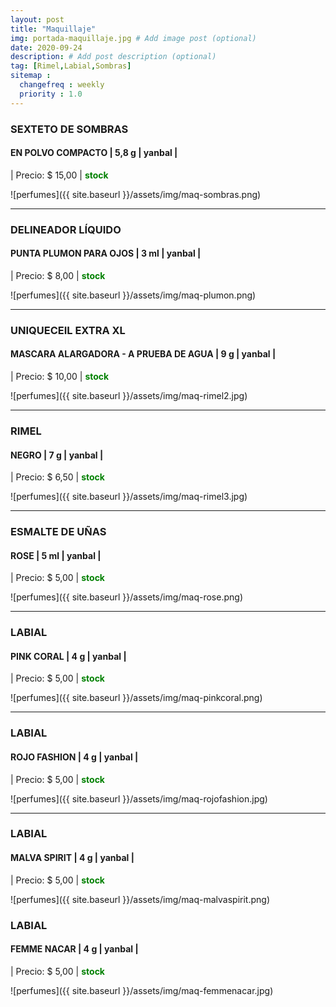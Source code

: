 ```yaml
---
layout: post
title: "Maquillaje"
img: portada-maquillaje.jpg # Add image post (optional)
date: 2020-09-24
description: # Add post description (optional)
tag: [Rimel,Labial,Sombras]
sitemap :
  changefreq : weekly
  priority : 1.0
---
```

### SEXTETO DE SOMBRAS
#### EN POLVO COMPACTO | 5,8 g | yanbal  |
| Precio: $ 15,00  | <b style='color:green'> stock </b>

![perfumes]({{ site.baseurl }}/assets/img/maq-sombras.png)
* * *
### DELINEADOR LÍQUIDO
#### PUNTA PLUMON PARA OJOS  | 3 ml | yanbal  |
| Precio: $ 8,00   | <b style='color:green'> stock </b>

![perfumes]({{ site.baseurl }}/assets/img/maq-plumon.png)
* * *
### UNIQUECEIL EXTRA XL
#### MASCARA ALARGADORA - A PRUEBA DE AGUA  | 9 g | yanbal  |
| Precio: $  10,00 | <b style='color:green'> stock </b>

![perfumes]({{ site.baseurl }}/assets/img/maq-rimel2.jpg)
* * *
### RIMEL
#### NEGRO  | 7 g | yanbal  |
| Precio: $  6,50 | <b style='color:green'> stock </b>

![perfumes]({{ site.baseurl }}/assets/img/maq-rimel3.jpg)
* * *
### ESMALTE DE UÑAS
#### ROSE  | 5 ml | yanbal  |
| Precio: $ 5,00  | <b style='color:green'> stock </b>

![perfumes]({{ site.baseurl }}/assets/img/maq-rose.png)
* * *
### LABIAL
#### PINK CORAL  | 4 g | yanbal  |
| Precio: $ 5,00  | <b style='color:green'> stock </b>

![perfumes]({{ site.baseurl }}/assets/img/maq-pinkcoral.png)

* * *
### LABIAL
#### ROJO FASHION  | 4 g | yanbal  |
| Precio: $ 5,00  | <b style='color:green'> stock </b>

![perfumes]({{ site.baseurl }}/assets/img/maq-rojofashion.jpg)
* * *
### LABIAL
#### MALVA SPIRIT  | 4 g | yanbal  |
| Precio: $ 5,00  | <b style='color:green'> stock </b>

![perfumes]({{ site.baseurl }}/assets/img/maq-malvaspirit.png)
### LABIAL
#### FEMME NACAR | 4 g | yanbal  |
| Precio: $ 5,00  | <b style='color:green'> stock </b>

![perfumes]({{ site.baseurl }}/assets/img/maq-femmenacar.jpg)
